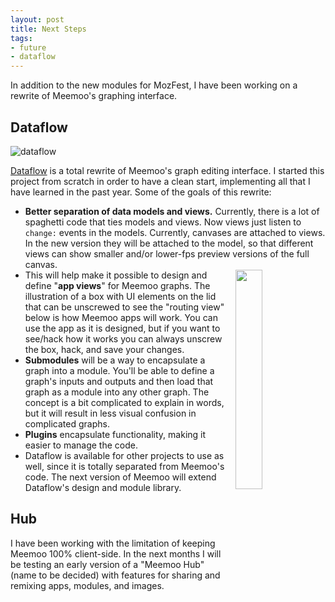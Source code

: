```yaml
--- 
layout: post
title: Next Steps
tags: 
- future
- dataflow
---
```


In addition to the new modules for MozFest, I have been working on a rewrite of Meemoo's graphing interface.

## Dataflow

![dataflow](http://meemoo.org/images/dataflow-2012-11-28.png)

[Dataflow](https://github.com/meemoo/dataflow) is a total rewrite of Meemoo's graph editing interface. I started this project from scratch in order to have a clean start, implementing all that I have learned in the past year. Some of the goals of this rewrite:

* __Better separation of data models and views.__ Currently, there is a lot of spaghetti code that ties models and views. Now views just listen to ```change:``` events in the models. Currently, canvases are attached to views. In the new version they will be attached to the model, so that different views can show smaller and/or lower-fps preview versions of the full canvas.
* <img src="http://meemoo.org/images/meemoo-illo-by-jyri-pieniniemi-400.png" style="float:right;margin-left:10px;width:30%"> This will help make it possible to design and define "__app views__" for Meemoo graphs. The illustration of a box with UI elements on the lid that can be unscrewed to see the "routing view" below is how Meemoo apps will work. You can use the app as it is designed, but if you want to see/hack how it works you can always unscrew the box, hack, and save your changes.
* __Submodules__ will be a way to encapsulate a graph into a module. You'll be able to define a graph's inputs and outputs and then load that graph as a module into any other graph. The concept is a bit complicated to explain in words, but it will result in less visual confusion in complicated graphs.
* __Plugins__ encapsulate functionality, making it easier to manage the code.
* Dataflow is available for other projects to use as well, since it is totally separated from Meemoo's code. The next version of Meemoo will extend Dataflow's design and module library.

## Hub

I have been working with the limitation of keeping Meemoo 100% client-side. In the next months I will be testing an early version of a "Meemoo Hub" (name to be decided) with features for sharing and remixing apps, modules, and images.